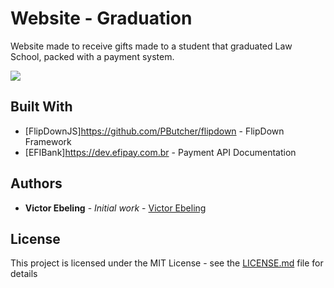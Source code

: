 # Website - Graduation

Website made to receive gifts made to a student that graduated Law School, packed with a payment system.

![](./WebsiteGif.gif)

## Built With

* [FlipDownJS]https://github.com/PButcher/flipdown - FlipDown Framework
* [EFIBank]https://dev.efipay.com.br - Payment API Documentation

## Authors

* **Victor Ebeling** - *Initial work* - [Victor Ebeling](https://github.com/VictorEbeling)

## License

This project is licensed under the MIT License - see the [LICENSE.md](LICENSE.md) file for details
